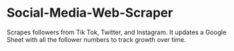 # Social-Media-Web-Scraper
Scrapes followers from Tik Tok, Twitter, and Instagram. It updates a Google Sheet with all the follower numbers to track growth over time.
